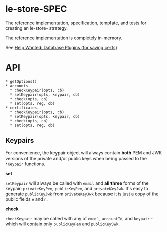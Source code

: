 # le-store-SPEC

The reference implementation, specification, template, and tests for creating an le-store- strategy.

The reference implementation is completely in-memory.

See [Help Wanted: Database Plugins (for saving certs)](https://github.com/Daplie/node-letsencrypt/issues/39)

API
===

```
* getOptions()
* accounts.
  * checkKeypair(opts, cb)
  * setKeypair(opts, keypair, cb)
  * check(opts, cb)
  * set(opts, reg, cb)
* certificates.
  * checkKeypair(opts, cb)
  * setKeypair(opts, keypair, cb)
  * check(opts, cb)
  * set(opts, reg, cb)
```

Keypairs
--------

For convenience, the keypair object will always contain **both** PEM and JWK
versions of the private and/or public keys when being passed to the `*Keypair` functions.

**set**

`setKeypair` will always be called with `email` and **all three** forms of the keypair:
`privateKeyPem`, `publicKeyPem`, and `privateKeyJwk`. It's easy to generate `publicKeyJwk`
from `privateKeyJwk` because it is just a copy of the public fields `e` and `n`.

**check**

`checkKeypair` may be called with any of `email`, `accountId`, and `keypair` - which will
contain only `publicKeyPem` and `publicKeyJwk`.
